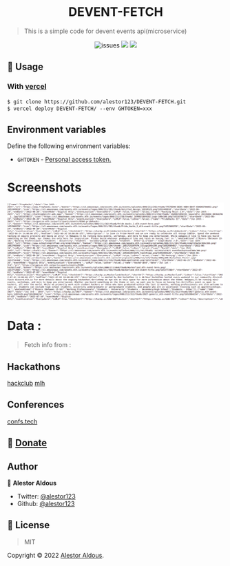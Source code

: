<h1 align=center>DEVENT-FETCH</h1>

> This is a simple code for devent events api(microservice)

<p align=center>
<img src="https://img.shields.io/github/license/alestor123/DEVENT-FETCH" alt=issues >
<a href="https://github.com/alestor123/DEVENT-FETCH/issues">
<img src="https://img.shields.io/github/issues-raw/alestor123/DEVENT-FETCH"></a>
<img src="https://github.com/alestor123/DEVENT-FETCH/actions/workflows/main.yml/badge.svg?branch=master">
</p>

## 🚀 Usage

### With [vercel](https://now.sh)
```
$ git clone https://github.com/alestor123/DEVENT-FETCH.git
$ vercel deploy DEVENT-FETCH/ --env GHTOKEN=xxx
```

## Environment variables

Define the following environment variables:

- `GHTOKEN` - [Personal access token.](https://github.com/settings/tokens/new?description=gh-latest-repos)

# Screenshots    

![shot](./demo/shots/deventapi.png)


# Data : 
> Fetch info from : 
 ## Hackathons
 [hackclub](https://hackclub.com/)
 [mlh](https://mlh.io/)
 ## Conferences
 
 [confs.tech](https://confs.tech/)


## 💖 [Donate](https://alestor123.is-a.dev/donate)



## Author

👤 **Alestor Aldous**

- Twitter: [@alestor123](https://twitter.com/alestor123)
- Github: [@alestor123](https://github.com/alestor123)


## 📝 License
> MIT

Copyright © 2022 [Alestor Aldous](https://github.com/alestor123).<br />
